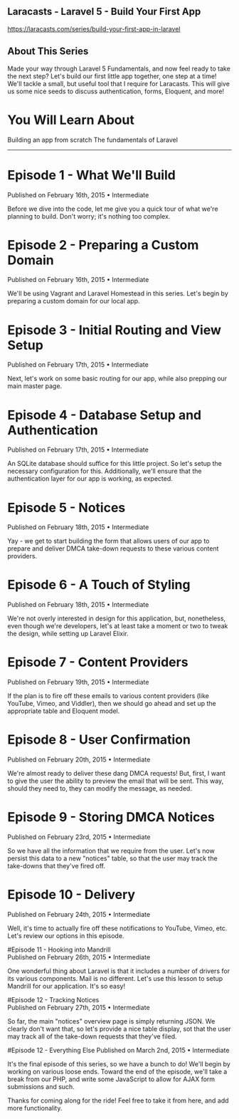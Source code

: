 ## Laracasts - Laravel 5 - Build Your First App
https://laracasts.com/series/build-your-first-app-in-laravel

## About This Series

Made your way through Laravel 5 Fundamentals, and now feel ready to take the next step? Let's build our first little app together, one step at a time! We'll tackle a small, but useful tool that I require for Laracasts. This will give us some nice seeds to discuss authentication, forms, Eloquent, and more!

# You Will Learn About

Building an app from scratch
The fundamentals of Laravel

----------------------------------

# Episode 1 - What We'll Build 
Published on February 16th, 2015 • Intermediate

Before we dive into the code, let me give you a quick tour of what we're planning to build. Don't worry; it's nothing too complex.

# Episode 2 - Preparing a Custom Domain  
Published on February 16th, 2015 • Intermediate

We'll be using Vagrant and Laravel Homestead in this series. Let's begin by preparing a custom domain for our local app.

# Episode 3 - Initial Routing and View Setup  
Published on February 17th, 2015 • Intermediate

Next, let's work on some basic routing for our app, while also prepping our main master page.

# Episode 4 - Database Setup and Authentication  
Published on February 17th, 2015 • Intermediate

An SQLite database should suffice for this little project. So let's setup the necessary configuration for this. Additionally, we'll ensure that the authentication layer for our app is working, as expected.

# Episode 5 - Notices  
Published on February 18th, 2015 • Intermediate

Yay - we get to start building the form that allows users of our app to prepare and deliver DMCA take-down requests to these various content providers.

# Episode 6 - A Touch of Styling  
Published on February 18th, 2015 • Intermediate

We're not overly interested in design for this application, but, nonetheless, even though we're developers, let's at least take a moment or two to tweak the design, while setting up Laravel Elixir.

# Episode 7 - Content Providers  
Published on February 19th, 2015 • Intermediate

If the plan is to fire off these emails to various content providers (like YouTube, Vimeo, and Viddler), then we should go ahead and set up the appropriate table and Eloquent model.

# Episode 8 - User Confirmation  
Published on February 20th, 2015 • Intermediate

We're almost ready to deliver these dang DMCA requests! But, first, I want to give the user the ability to preview the email that will be sent. This way, should they need to, they can modify the message, as needed.

# Episode 9 - Storing DMCA Notices  
Published on February 23rd, 2015 • Intermediate

So we have all the information that we require from the user. Let's now persist this data to a new "notices" table, so that the user may track the take-downs that they've fired off.

# Episode 10 - Delivery  
Published on February 24th, 2015 • Intermediate

Well, it's time to actually fire off these notifications to YouTube, Vimeo, etc. Let's review our options in this episode.

#Episode 11 - Hooking into Mandrill  
Published on February 26th, 2015 • Intermediate

One wonderful thing about Laravel is that it includes a number of drivers for its various components. Mail is no different. Let's use this lesson to setup Mandrill for our application. It's so easy!

#Episode 12 - Tracking Notices  
Published on February 27th, 2015 • Intermediate

So far, the main "notices" overview page is simply returning JSON. We clearly don't want that, so let's provide a nice table display, sot that the user may track all of the take-down requests that they've filed.

#Episode 12 - Everything Else 
Published on March 2nd, 2015 • Intermediate

It's the final episode of this series, so we have a bunch to do! We'll begin by working on various loose ends. Toward the end of the episode, we'll take a break from our PHP, and write some JavaScript to allow for AJAX form submissions and such.

Thanks for coming along for the ride! Feel free to take it from here, and add more functionality.